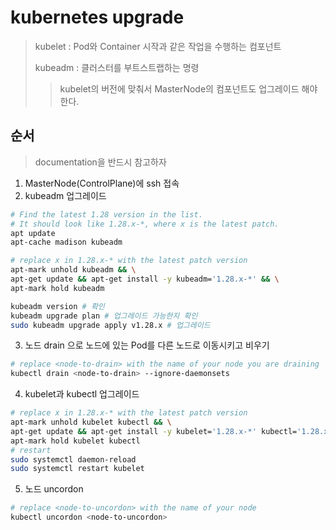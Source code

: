 # kubernetes upgrade

> kubelet : Pod와 Container 시작과 같은 작업을 수행하는 컴포넌트
>
> kubeadm : 클러스터를 부트스트랩하는 명령
>
> > kubelet의 버전에 맞춰서 MasterNode의 컴포넌트도 업그레이드 해야한다.

## 순서

> documentation을 반드시 참고하자

1. MasterNode(ControlPlane)에 ssh 접속
2. kubeadm 업그레이드

```sh
# Find the latest 1.28 version in the list.
# It should look like 1.28.x-*, where x is the latest patch.
apt update
apt-cache madison kubeadm

# replace x in 1.28.x-* with the latest patch version
apt-mark unhold kubeadm && \
apt-get update && apt-get install -y kubeadm='1.28.x-*' && \
apt-mark hold kubeadm

kubeadm version # 확인
kubeadm upgrade plan # 업그레이드 가능한지 확인
sudo kubeadm upgrade apply v1.28.x # 업그레이드
```

3. 노드 drain 으로 노드에 있는 Pod를 다른 노드로 이동시키고 비우기

```sh
# replace <node-to-drain> with the name of your node you are draining
kubectl drain <node-to-drain> --ignore-daemonsets
```

4. kubelet과 kubectl 업그레이드

```sh
# replace x in 1.28.x-* with the latest patch version
apt-mark unhold kubelet kubectl && \
apt-get update && apt-get install -y kubelet='1.28.x-*' kubectl='1.28.x-*' && \
apt-mark hold kubelet kubectl
# restart
sudo systemctl daemon-reload
sudo systemctl restart kubelet
```

5. 노드 uncordon

```sh
# replace <node-to-uncordon> with the name of your node
kubectl uncordon <node-to-uncordon>
```

